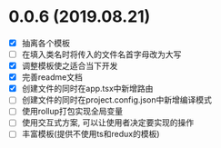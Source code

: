 # 0.0.6 (2019.08.21)
- [x] 抽离各个模板
- [ ] 在填入类名时将传入的文件名首字母改为大写
- [x] 调整模板使之适合当下开发
- [x] 完善readme文档
- [x] 创建文件的同时在app.tsx中新增路由
- [ ] 创建文件的同时在project.config.json中新增编译模式
- [ ] 使用rollup打包实现全局变量
- [ ] 使用交互式方案, 可以让使用者决定要实现的操作
- [ ] 丰富模板(提供不使用ts和redux的模板)